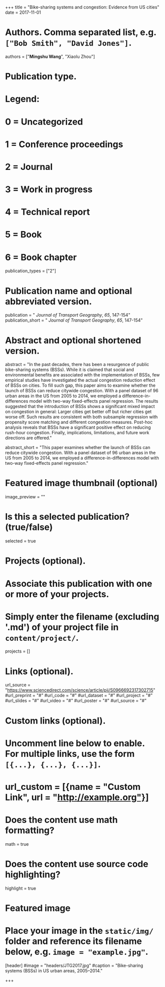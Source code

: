 +++
title = "Bike-sharing systems and congestion: Evidence from US cities"
date = 2017-11-01

# Authors. Comma separated list, e.g. `["Bob Smith", "David Jones"]`.
authors = ["**Mingshu Wang**", "Xiaolu Zhou"]

# Publication type.
# Legend:
# 0 = Uncategorized
# 1 = Conference proceedings
# 2 = Journal
# 3 = Work in progress
# 4 = Technical report
# 5 = Book
# 6 = Book chapter
publication_types = ["2"]

# Publication name and optional abbreviated version.
publication = " *Journal of Transport Geography*, *65*, 147-154"
publication_short = " *Journal of Transport Geography*, *65*, 147-154"

# Abstract and optional shortened version.
abstract = "In the past decades, there has been a resurgence of public bike-sharing systems (BSSs). While it is claimed that social and environmental benefits are associated with the implementation of BSSs, few empirical studies have investigated the actual congestion reduction effect of BSSs on cities. To fill such gap, this paper aims to examine whether the launch of BSSs can reduce citywide congestion. With a panel dataset of 96 urban areas in the US from 2005 to 2014, we employed a difference-in-differences model with two-way fixed-effects panel regression. The results suggested that the introduction of BSSs shows a significant mixed impact on congestion in general: Larger cities get better off but richer cities get worse off. Such results are consistent with both subsample regression with propensity score matching and different congestion measures. Post-hoc analysis reveals that BSSs have a significant positive effect on reducing rush-hour congestion. Finally, implications, limitations, and future work directions are offered."

abstract_short = "This paper examines whether the launch of BSSs can reduce citywide congestion. With a panel dataset of 96 urban areas in the US from 2005 to 2014, we employed a difference-in-differences model with two-way fixed-effects panel regression."

# Featured image thumbnail (optional)
image_preview = ""

# Is this a selected publication? (true/false)
selected = true

# Projects (optional).
#   Associate this publication with one or more of your projects.
#   Simply enter the filename (excluding '.md') of your project file in `content/project/`.

projects = []

# Links (optional).
url_source = "https://www.sciencedirect.com/science/article/pii/S0966692317302715"
#url_preprint = "#"
#url_code = "#"
#url_dataset = "#"
#url_project = "#"
#url_slides = "#"
#url_video = "#"
#url_poster = "#"
#url_source = "#"

# Custom links (optional).
#   Uncomment line below to enable. For multiple links, use the form `[{...}, {...}, {...}]`.
# url_custom = [{name = "Custom Link", url = "http://example.org"}]

# Does the content use math formatting?
math = true

# Does the content use source code highlighting?
highlight = true

# Featured image
# Place your image in the `static/img/` folder and reference its filename below, e.g. `image = "example.jpg"`.
[header]
#image = "headers/JTG2017.jpg"
#caption = "Bike-sharing systems (BSSs) in US urban areas, 2005–2014."

+++

